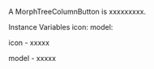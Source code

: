 A MorphTreeColumnButton is xxxxxxxxx.Instance Variables	icon:		<Object>	model:		<Object>icon	- xxxxxmodel	- xxxxx